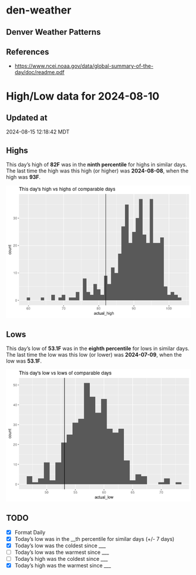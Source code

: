 # den-weather


## Denver Weather Patterns

## References

- <https://www.ncei.noaa.gov/data/global-summary-of-the-day/doc/readme.pdf>

# High/Low data for 2024-08-10

## Updated at

2024-08-15 12:18:42 MDT

## Highs

This day’s high of **82F** was in the **ninth percentile** for highs in
similar days.  
The last time the high was this high (or higher) was **2024-08-08**,
when the high was **93F**.

![](readme_files/figure-commonmark/unnamed-chunk-4-1.png)

## Lows

This day’s low of **53.1F** was in the **eighth percentile** for lows in
similar days.  
The last time the low was this low (or lower) was **2024-07-09**, when
the low was **53.1F**.

![](readme_files/figure-commonmark/unnamed-chunk-6-1.png)

## TODO

- [x] Format Daily
- [x] Today’s low was in the \_\_th percentile for similar days (+/- 7
  days)
- [x] Today’s low was the coldest since \_\_\_
- [ ] Today’s low was the warmest since \_\_\_
- [ ] Today’s high was the coldest since \_\_\_
- [x] Today’s high was the warmest since \_\_\_
